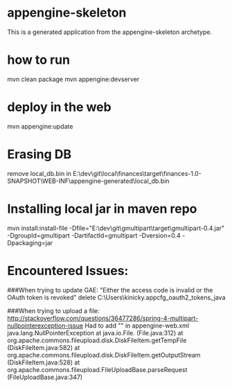appengine-skeleton
=============================

This is a generated application from the appengine-skeleton archetype.

# how to run
mvn clean package
mvn appengine:devserver

# deploy in the web
mvn appengine:update


# Erasing DB
remove local_db.bin in 
E:\dev\git\local\finances\target\finances-1.0-SNAPSHOT\WEB-INF\appengine-generated\local_db.bin

# Installing local jar in maven repo
mvn install:install-file -Dfile="E:\dev\git\gmultipart\target\gmultipart-0.4.jar" -DgroupId=gmultipart -DartifactId=gmultipart -Dversion=0.4 -Dpackaging=jar

# Encountered Issues:

###When trying to update GAE:
"Either the access code is invalid or the OAuth token is revoked"
delete C:\Users\kinicky\.appcfg_oauth2_tokens_java


###When trying to upload a file:
http://stackoverflow.com/questions/36477286/spring-4-multipart-nullpointerexception-issue
Had to add ""<property name="java.io.tmpdir" value="/"/> in appengine-web.xml
java.lang.NullPointerException
at java.io.File.<init> (File.java:312)
at org.apache.commons.fileupload.disk.DiskFileItem.getTempFile (DiskFileItem.java:582)
at org.apache.commons.fileupload.disk.DiskFileItem.getOutputStream (DiskFileItem.java:528)
at org.apache.commons.fileupload.FileUploadBase.parseRequest (FileUploadBase.java:347)




